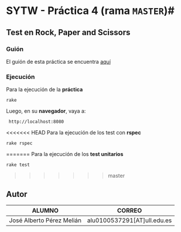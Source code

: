 # SYTW - Práctica 4 (rama `MASTER`)#
## Test en Rock, Paper and Scissors ##

### Guión  
El guión de esta práctica se encuentra [aquí](https://dl.dropboxusercontent.com/u/14539152/LPP/LPPbook/node375.html)

### Ejecución
Para la ejecución de la **práctica**

    rake

Luego, en su **navegador**, vaya a:

     http://localhost:8080

<<<<<<< HEAD
Para la ejecución de los test con **rspec**

    rake rspec
=======
Para la ejecución de los **test unitarios**

    rake test
>>>>>>> master

 
  Autor
-------
| ALUMNO | CORREO |
| ---------- | ---------- |
| José Alberto Pérez Melián   | alu0100537291[AT]ull.edu.es   |